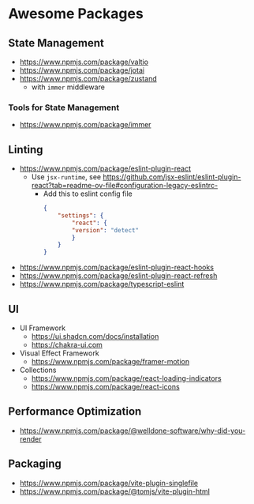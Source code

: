 # Awesome Packages

## State Management

- https://www.npmjs.com/package/valtio
- https://www.npmjs.com/package/jotai
- https://www.npmjs.com/package/zustand
    - with `immer` middleware

### Tools for State Management

- https://www.npmjs.com/package/immer

## Linting

- https://www.npmjs.com/package/eslint-plugin-react
    - Use `jsx-runtime`, see https://github.com/jsx-eslint/eslint-plugin-react?tab=readme-ov-file#configuration-legacy-eslintrc-
        - Add this to eslint config file
            ```json
            {
                "settings": {
                    "react": {
                    "version": "detect"
                    }
                }
            }
            ```
- https://www.npmjs.com/package/eslint-plugin-react-hooks
- https://www.npmjs.com/package/eslint-plugin-react-refresh
- https://www.npmjs.com/package/typescript-eslint

## UI

- UI Framework
    - https://ui.shadcn.com/docs/installation
    - https://chakra-ui.com
- Visual Effect Framework
    - https://www.npmjs.com/package/framer-motion
- Collections
    - https://www.npmjs.com/package/react-loading-indicators
    - https://www.npmjs.com/package/react-icons

## Performance Optimization

- https://www.npmjs.com/package/@welldone-software/why-did-you-render

## Packaging

- https://www.npmjs.com/package/vite-plugin-singlefile
- https://www.npmjs.com/package/@tomjs/vite-plugin-html